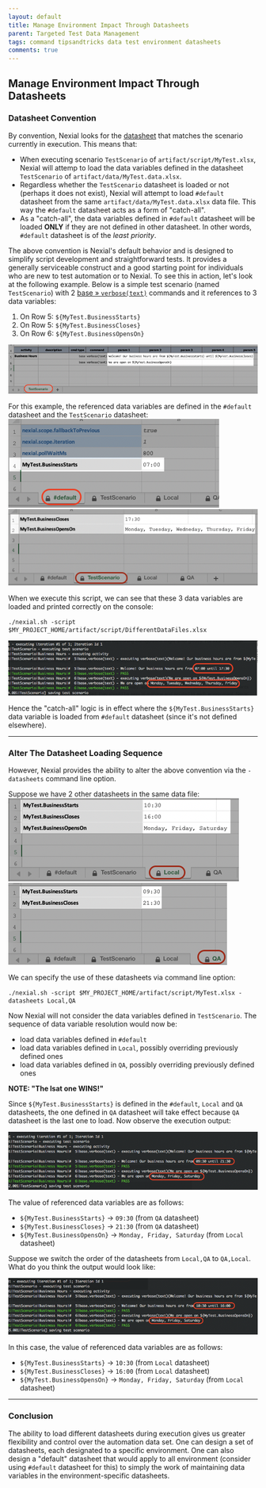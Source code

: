 ```yaml
---
layout: default
title: Manage Environment Impact Through Datasheets
parent: Targeted Test Data Management
tags: command tipsandtricks data test environment datasheets
comments: true
---
```



## Manage Environment Impact Through Datasheets

### Datasheet Convention
By convention, Nexial looks for the [datasheet](../userguide/UnderstandingExcelTemplates#anatomy-of-a-nexial-data-file) 
that matches the scenario currently in execution. This means that: 

- When executing scenario `TestScenario` of `artifact/script/MyTest.xlsx`, Nexial will attemp to load the 
  data variables defined in the datasheet `TestScenario` of `artifact/data/MyTest.data.xlsx`.
- Regardless whether the `TestScenario` datasheet is loaded or not (perhaps it does not exist), Nexial will attempt 
  to load `#default` datasheet from the same `artifact/data/MyTest.data.xlsx` data file. This way the `#default` 
  datasheet acts as a form of "catch-all".
- As a "catch-all", the data variables defined in `#default` datasheet will be loaded **ONLY** if they are not
  defined in other datasheet. In other words, `#default` datasheet is of the _least priority_.

The above convention is Nexial's default behavior and is designed to simplify script development and straightforward 
tests. It provides a generally serviceable construct and a good starting point for individuals who are new to test 
automation or to Nexial. To see this in action, let's look at the following example. Below is a simple test scenario 
(named `TestScenario`) with 2 [base &raquo; `verbose(text)`](../commands/base/verbose(text)) commands and it 
references to 3 data variables:

1. On Row 5: `${MyTest.BusinessStarts}`
2. On Row 5: `${MyTest.BusinessCloses}`
3. On Row 6: `${MyTest.BusinessOpensOn}`

![DifferentDataFiles](image/TargetedData_01.png)

For this example, the referenced data variables are defined in the `#default` datasheet and the `TestScenario` 
datasheet:<br/>
![DifferentDataFiles.data](image/TargetedData_02.png) &nbsp; ![DifferentDataFiles.data](image/TargetedData_03.png)

When we execute this script, we can see that these 3 data variables are loaded and printed correctly on the console:<br/>
```
./nexial.sh -script $MY_PROJECT_HOME/artifact/script/DifferentDataFiles.xlsx
```

![](image/TargetedData_04.png)

Hence the "catch-all" logic is in effect where the `${MyTest.BusinessStarts}` data variable is loaded from `#default` 
datasheet (since it's not defined elsewhere).

-----

### Alter The Datasheet Loading Sequence
However, Nexial provides the ability to alter the above convention via the `-datasheets` command line option.

Suppose we have 2 other datasheets in the same data file:<br/>
![DifferentDataFiles.data](image/TargetedData_05.png) &nbsp; ![DifferentDataFiles.data](image/TargetedData_06.png)

We can specify the use of these datasheets via command line option:
```
./nexial.sh -script $MY_PROJECT_HOME/artifact/script/MyTest.xlsx -datasheets Local,QA
```

Now Nexial will not consider the data variables defined in `TestScenario`. The sequence of data variable resolution
would now be:

- load data variables defined in `#default`
- load data variables defined in `Local`, possibly overriding previously defined ones
- load data variables defined in `QA`, possibly overriding previously defined ones

**NOTE: "The lsat one WINS!"**

Since `${MyTest.BusinessStarts}` is defined in the `#default`, `Local` and `QA` datasheets, the one defined in `QA`
datasheet will take effect because `QA` datasheet is the last one to load. Now observe the execution output:<br/>

![](image/TargetedData_07.png)

The value of referenced data variables are as follows:

- `${MyTest.BusinessStarts}` &rightarrow; `09:30` (from `QA` datasheet)
- `${MyTest.BusinessCloses}` &rightarrow; `21:30` (from `QA` datasheet)
- `${MyTest.BusinessOpensOn}` &rightarrow; `Monday, Friday, Saturday` (from `Local` datasheet)

Suppose we switch the order of the datasheets from `Local,QA` to `QA,Local`. What do you think the output would look 
like:<br/>

![](image/TargetedData_08.png)

In this case, the value of referenced data variables are as follows:

- `${MyTest.BusinessStarts}` &rightarrow; `10:30` (from `Local` datasheet)
- `${MyTest.BusinessCloses}` &rightarrow; `16:00` (from `Local` datasheet)
- `${MyTest.BusinessOpensOn}` &rightarrow; `Monday, Friday, Saturday` (from `Local` datasheet)

-----

### Conclusion
The ability to load different datasheets during execution gives us greater flexibility and control over the automation
data set. One can design a set of datasheets, each designated to a specific environment. One can also design a "default"
datasheet that would apply to all environment (consider using `#default` datasheet for this) to simply the work of
maintaining data variables in the environment-specific datasheets.

